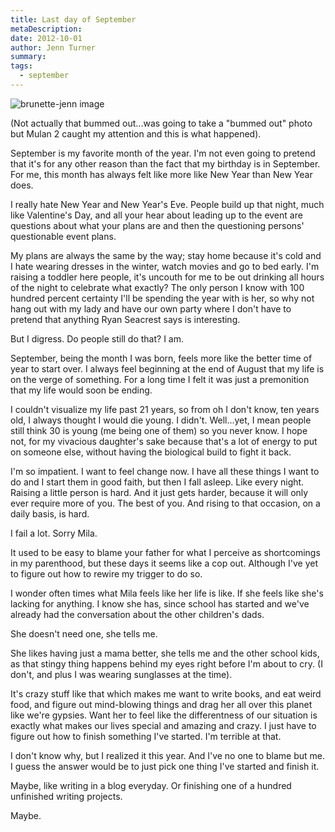 ```yaml
---
title: Last day of September
metaDescription: 
date: 2012-10-01
author: Jenn Turner
summary: 
tags:
  - september
---
```


![brunette-jenn image]()

(Not actually that bummed out...was going to take a "bummed out" photo but Mulan 2 caught my attention and this is what happened).

September is my favorite month of the year. I'm not even going to pretend that it's for any other reason than the fact that my birthday is in September. For me, this month has always felt like more like New Year than New Year does.

I really hate New Year and New Year's Eve. People build up that night, much like Valentine's Day, and all your hear about leading up to the event are questions about what your plans are and then the questioning persons' questionable event plans.

My plans are always the same by the way; stay home because it's cold and I hate wearing dresses in the winter, watch movies and go to bed early. I'm raising a toddler here people, it's uncouth for me to be out drinking all hours of the night to celebrate what exactly? The only person I know with 100 hundred percent certainty I'll be spending the year with is her, so why not hang out with my lady and have our own party where I don't have to pretend that anything Ryan Seacrest says is interesting.

But I digress. Do people still do that? I am.

September, being the month I was born, feels more like the better time of year to start over. I always feel beginning at the end of August that my life is on the verge of something. For a long time I felt it was just a premonition that my life would soon be ending.

I couldn't visualize my life past 21 years, so from oh I don't know, ten years old, I always thought I would die young. I didn't. Well...yet, I mean people still think 30 is young (me being one of them) so you never know. I hope not, for my vivacious daughter's sake because that's a lot of energy to put on someone else, without having the biological build to fight it back. 

I'm so impatient. I want to feel change now. I have all these things I want to do and I start them in good faith, but then I fall asleep. Like every night. Raising a little person is hard. And it just gets harder, because it will only ever require more of you. The best of you. And rising to that occasion, on a daily basis, is hard. 

I fail a lot. Sorry Mila.

It used to be easy to blame your father for what I perceive as shortcomings in my parenthood, but these days it seems like a cop out. Although I've yet to figure out how to rewire my trigger to do so. 

I wonder often times what Mila feels like her life is like. If she feels like she's lacking for anything. I know she has, since school has started and we've already had the conversation about the other children's dads.

She doesn't need one, she tells me.

She likes having just a mama better, she tells me and the other school kids, as that stingy thing happens behind my eyes right before I'm about to cry. (I don't, and plus I was wearing sunglasses at the time).

It's crazy stuff like that which makes me want to write books, and eat weird food, and figure out mind-blowing things and drag her all over this planet like we're gypsies. Want her to feel like the differentness of our situation is exactly what makes our lives special and amazing and crazy. I just have to figure out how to finish something I've started. I'm terrible at that.

I don't know why, but I realized it this year. And I've no one to blame but me. I guess the answer would be to just pick one thing I've started and finish it.

Maybe, like writing in a blog everyday. Or finishing one of a hundred unfinished writing projects.

Maybe. 